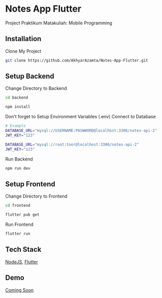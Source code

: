 
# Notes App Flutter

Project Praktikum Matakuliah: Mobile Programming


## Installation

Clone My Project
   ```bash
  git clone https://github.com/AkhyarAzamta/Notes-App-Flutter.git
``` 
## Setup Backend
Change Directory to Backend
   ```bash
cd backend
``` 
```bash
npm install
  ```
  Don't forget to Setup Environment Variables (.env)
  Connect to Database
  ```bash
  # Example
  DATABASE_URL="mysql://USERNAME:PASWWORD@localhost:3306/notes-api-2"
JWT_KEY="123"
  ```
```bash
DATABASE_URL="mysql://root:toor@localhost:3306/notes-api-2"
JWT_KEY="123"
  ```
Run Backend
```bash
npm run dev
  ```

## Setup Frontend  
Change Directory to Frontend
   ```bash
cd frontend
``` 
```bash
flutter pub get
  ```
Run Frontend
```bash
flutter run
  ```

## Tech Stack

[NodeJS](https://nodejs.org/), [Flutter](https://flutter.dev/)


## Demo

[Coming Soon](#)

